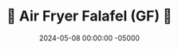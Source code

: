 ---
layout: post
title:  "🧆 Air Fryer Falafel (GF) 🥙"
date:   2024-05-08 00:00:00 -05000
categories: 
- Recipes
- Meatless
permalink: /recipes/air-fried-falafel
image: /assets/Food/Meatless/Falafel/falafel-cover.jpg
ing: falafel-ing
facts: falafel-facts
section1: 
start2: 
section2: 
start3: 
section3: 
start4: 
section4: 
start5: 
section5: 
Prep: 30
Rest: 30
Cook: 12
Source1: https://www.youtube.com/watch?v=ox8avOvja1E
Source2: 
whisk: https://s.samsungfood.com/1HqZ7
tags: 
- onion
- baby carrot
- cumin
- paprika
- garlic
- chickpeas
- garbanzo beans
- almond butter
- pistachio butter
- tahini
- sweet potato
- mashed sweet potato
- puree
- cilantro
- parsley
- gluten free
- air frier
- air fried
- pita
- sandwich
- wrap
- gluten free
Description: Falafel is a chickpea based meatless dish originating from Egypt.  They can be a healthy vegan option, but are unfortunately often deep fried.  These falafel are either air fryer or baked, simple and cheap to make, and full of flavor.  Nutrition facts are for each small falafel ball
Instructions: 
- With a strainer, drain and rinse your can of chickpeas. Add to a parchment lined cookie sheet, and roast at 400F for about 20-25 minutes, or until the chickpeas are dry and slightly cracked<br><br>
- <center><img src="/assets/Food/Meatless/Falafel/falafel-1.jpg" alt="" class="instruction-image"></center><br>

- Meanwhile, dice your onion, and add to a food processor. Add in the roasted chickpeas, and lightly pulse a full time to chop and combine. Don't over-blend, you want it to be a little bit coarse. Here is the texture you're looking for<br><br>
- <center><img src="/assets/Food/Meatless/Falafel/falafel-2.jpg" alt="" class="instruction-image"></center><br>

- Add the rest of the ingredients to the food processor, and pulse to combine and roughly chop the cilantro. Be careful not to over-blend.  Here are some ingredient swaps if you need:<b></b>
- <br>&emsp;- I used some <a href="sweet-potato-puree">Roasted Sweet Potato Puree</a>, but either a canned sweet potato or pumpkin puree would <br>&emsp;&emsp;also work.  Or try using <a href="roasted-butternut-squash-puree">Roasted Butternut Squash Puree</a>
- <br>&emsp;- Instead of almond butter, you can use tahini, pistachio butter, or any other natural nut or seed butter
- <br>&emsp;- Fresh parsley can be used instead of cilantro as well<br><br>
- <center><img src="/assets/Food/Meatless/Falafel/falafel-3.jpg" alt="" class="instruction-image"></center><br>

- Using a cookie scoop (mine is 1 tbsp), scoop the batter into a parchment lined cookie sheet. Roll into balls (refrigerating for at least 30 minutes makes this step easier)<br><br>
- <center><img src="/assets/Food/Meatless/Falafel/falafel-4.jpg" alt="" class="instruction-image"></center><br>

- Air fry at 375F for 12 minutes, flipping halfway. Alternatively, bake in a preheated 375F oven for 20 minutes, flipping halfway<br><br>

- Eat the falafel as is, put on a wrap with hummus (check out my <a href="red-lentil-wraps">Red Lentil Wraps</a> and <a href="sweet-potato-hummus">Golden Sweet Potato Hummus</a>), or crumble over a salad
---